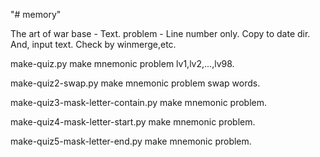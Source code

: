 "# memory" 

The art of war
	base - Text.
	problem - Line number only. Copy to date dir. And, input text. Check by winmerge,etc.



make-quiz.py
	make mnemonic problem lv1,lv2,...,lv98.

make-quiz2-swap.py
    make mnemonic problem swap words.

make-quiz3-mask-letter-contain.py
    make mnemonic problem.

make-quiz4-mask-letter-start.py
    make mnemonic problem.

make-quiz5-mask-letter-end.py
    make mnemonic problem.
		
	